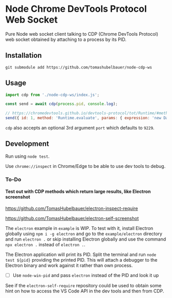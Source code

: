 # Node Chrome DevTools Protocol Web Socket

Pure Node web socket client talking to CDP (Chrome DevTools Protocol) web socket
obtained by attaching to a process by its PID.

## Installation

`git submodule add https://github.com/tomashubelbauer/node-cdp-ws`

## Usage

```js
import cdp from './node-cdp-ws/index.js';

const send = await cdp(process.pid, console.log);

// https://chromedevtools.github.io/devtools-protocol/tot/Runtime/#method-evaluate
send({ id: 1, method: 'Runtime.evaluate', params: { expression: 'new Date().toLocaleTimeString()' } });
```

`cdp` also accepts an optional 3rd argument `port` which defaults to `9229`.

## Development

Run using `node test`.

Use `chrome://inspect` in Chrome/Edge to be able to use dev tools to debug.

### To-Do

#### Test out with CDP methods which return large results, like Electron screenshot

https://github.com/TomasHubelbauer/electron-inspect-require

https://github.com/TomasHubelbauer/electron-self-screenshot

The `electron` example in `example` is WIP. To test with it, install Electron
globally using `npm i -g electron` and go to the `example/electron` directory
and run `electron .` or skip installing Electron globally and use the command
`npx electron .` instead of `electron .`.

The Electron application will print its PID. Split the terminal and run
`node test ${pid}` providing the printed PID. This will attach a debugger to the
Electron binary and work against it rather than own process.

- [ ] Use `node-win-pid` and pass `electron` instead of the PID and look it up

See if the `electron-self-require` repository could be used to obtain some hint
on how to access the VS Code API in the dev tools and then from CDP.
